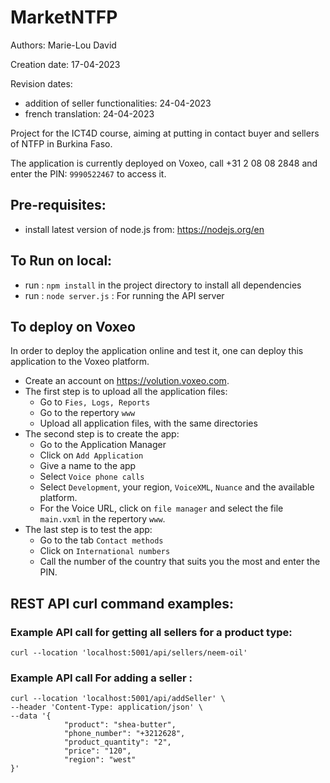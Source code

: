 # MarketNTFP
Authors: Marie-Lou David

Creation date: 17-04-2023

Revision dates:
 - addition of seller functionalities: 24-04-2023
 - french translation: 24-04-2023

Project for the ICT4D course, aiming at putting in contact buyer and sellers of NTFP in Burkina Faso.

The application is currently deployed on Voxeo, call	+31 2 08 08 2848 and enter the PIN: `9990522467` to access it.

## Pre-requisites:
* install latest version of node.js from: https://nodejs.org/en

## To Run on local:
* run : `npm install` in the project directory to install all dependencies
* run : `node server.js` : For running the API server

## To deploy on Voxeo
In order to deploy the application online and test it, one can deploy this application to the Voxeo platform.
* Create an account on https://volution.voxeo.com.
* The first step is to upload all the application files:
    + Go to ``Fies, Logs, Reports``
    + Go to the repertory ``www``
    + Upload all application files, with the same directories
* The second step is to create the app:
    +  Go to the Application Manager
    +  Click on ``Add Application``
    +  Give a name to the app
    +  Select ``Voice phone calls``
    +  Select ``Development``, your region, ``VoiceXML``, ``Nuance`` and the available platform.
    +  For the Voice URL, click on ``file manager`` and select the file ``main.vxml`` in the repertory ``www``.
* The last step is to test the app:
    + Go to the tab ``Contact methods``
    + Click on ``International numbers``
    + Call the number of the country that suits you the most and enter the PIN.

## REST API curl command examples: 

### Example API call for getting all sellers for a product type:
```
curl --location 'localhost:5001/api/sellers/neem-oil'
```

### Example API call For adding a seller :
```
curl --location 'localhost:5001/api/addSeller' \
--header 'Content-Type: application/json' \
--data '{
            "product": "shea-butter",
            "phone_number": "+3212628",
            "product_quantity": "2",
            "price": "120",
            "region": "west"
}'
```


